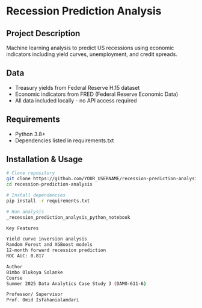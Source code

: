 # Recession Prediction Analysis

## Project Description
Machine learning analysis to predict US recessions using economic indicators including yield curves, unemployment, and credit spreads.

## Data
- Treasury yields from Federal Reserve H.15 dataset
- Economic indicators from FRED (Federal Reserve Economic Data)
- All data included locally - no API access required

## Requirements
- Python 3.8+
- Dependencies listed in requirements.txt

## Installation & Usage
```bash
# Clone repository
git clone https://github.com/YOUR_USERNAME/recession-prediction-analysis.git
cd recession-prediction-analysis

# Install dependencies
pip install -r requirements.txt

# Run analysis
_recession_prediction_analysis_python_notebook

Key Features

Yield curve inversion analysis
Random Forest and XGBoost models
12-month forward recession prediction
ROC AUC: 0.817

Author
Bimbo Olukoya Solanke
Course
Summer 2025 Data Analytics Case Study 3 (DAMO-611-6)

Professor/ Supervisor
Prof. Omid Isfahanialamdari 
